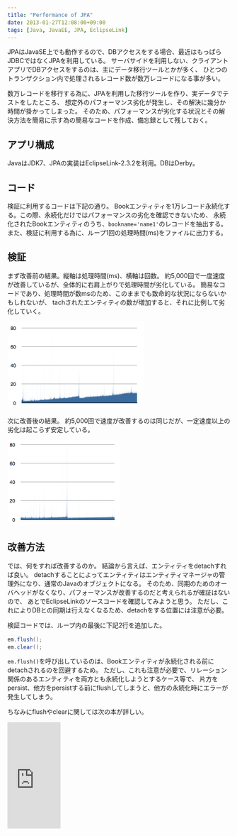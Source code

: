 ```yaml
---
title: "Performance of JPA"
date: 2013-01-27T12:08:00+09:00
tags: [Java, JavaEE, JPA, EclipseLink] 
---
```


JPAはJavaSE上でも動作するので、DBアクセスをする場合、最近はもっぱらJDBCではなくJPAを利用している。
サーバサイドを利用しない、クライアントアプリでDBアクセスをするのは、主にデータ移行ツールとかが多く、
ひとつのトランザクション内で処理されるレコード数が数万レコードになる事が多い。

数万レコードを移行する為に、JPAを利用した移行ツールを作り、実データでテストをしたところ、
想定外のパフォーマンス劣化が発生し、その解決に幾分か時間が掛かってしまった。
そのため、パフォーマンスが劣化する状況とその解決方法を簡易に示す為の簡易なコードを作成、備忘録として残しておく。

## アプリ構成
JavaはJDK7、JPAの実装はEclipseLink-2.3.2を利用。DBはDerby。

## コード
検証に利用するコードは下記の通り。
Bookエンティティを1万レコード永続化する。この際、永続化だけではパフォーマンスの劣化を確認できないため、
永続化されたBookエンティティのうち、`bookname='name1'`のレコードを抽出する。
また、検証に利用する為に、ループ1回の処理時間(ms)をファイルに出力する。

<script src="https://gist.github.com/kokuzawa/4646983.js"></script>

## 検証
まず改善前の結果。縦軸は処理時間(ms)、横軸は回数。
約5,000回で一度速度が改善しているが、全体的に右肩上がりで処理時間が劣化している。
簡易なコードであり、処理時間が数msのため、このままでも致命的な状況にならないかもしれないが、
tachされたエンティティの数が増加すると、それに比例して劣化していく。

![](/images/post_image_4.png)

次に改善後の結果。
約5,000回で速度が改善するのは同じだが、一定速度以上の劣化は起こらず安定している。

![](/images/post_image_5.png)

## 改善方法
では、何をすれば改善するのか。
結論から言えば、エンティティをdetachすれば良い。
detachすることによってエンティティはエンティティマネージャの管理外になり、通常のJavaのオブジェクトになる。
そのため、同期のためのオーバヘッドがなくなり、パフォーマンスが改善するのだと考えられるが確証はないので、
あとでEclipseLinkのソースコードを確認してみようと思う。
ただし、これによりDBとの同期は行えなくなるため、detachをする位置には注意が必要。

検証コードでは、ループ内の最後に下記2行を追加した。

``` java
em.flush();
em.clear();
```

`em.flush()`を呼び出しているのは、Bookエンティティが永続化される前にdetachされるのを回避するため。
ただし、これも注意が必要で、リレーション関係のあるエンティティを両方とも永続化しようとするケース等で、
片方をpersist、他方をpersistする前にflushしてしまうと、他方の永続化時にエラーが発生してしまう。

ちなみにflushやclearに関しては次の本が詳しい。

<iframe src="http://rcm-jp.amazon.co.jp/e/cm?lt1=_blank&bc1=FFFFFF&IS2=1&bg1=FFFFFF&fc1=000000&lc1=0000FF&t=moonwhaleblog-22&o=9&p=8&l=as1&m=amazon&f=ifr&ref=qf_sp_asin_til&asins=4798124605" style="width:120px;height:240px;" scrolling="no" marginwidth="0" marginheight="0" frameborder="0"></iframe>

